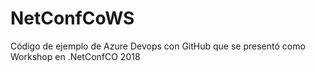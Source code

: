 # NetConfCoWS
Código de ejemplo de Azure Devops con GitHub que se presentó como Workshop en .NetConfCO 2018

